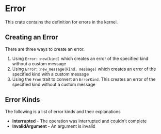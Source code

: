 # Error
This crate contains the definition for errors in the kernel.

## Creating an Error
There are three ways to create an error.
 1. Using `Error::new(kind)` which creates an error of the specified kind without a custom message
 2. Using `Error::new_message(kind, message)` which creates an error of the specified kind with a custom message
 3. Using the `From` trait to convert an `ErrorKind`. This creates an error of the specified kind without a custom message

## Error Kinds
The following is a list of error kinds and their explanations
 * **Interrupted** - The operation was interrupted and couldn't complete 
 * **InvalidArgument** - An argument is invalid